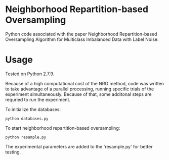 # Neighborhood Repartition-based Oversampling

Python code associated with the paper Neighborhood Repartition-based Oversampling Algorithm for Multiclass Imbalanced Data with Label Noise.

# Usage

Tested on Python 2.7.9.

Because of a high computational cost of the NRO method, code was written to take advantage of a parallel processing, running specific trials of the experiment simultaneously. Because of that, some additonal steps are requried to run the experiment.


To initialize the databases:

```python databases.py```


To start neighborhood repartition-based oversampling:

```python resample.py```


The experimental parameters are added to the 'resample.py' for better testing.